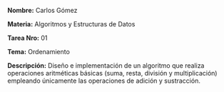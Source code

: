 **Nombre:** Carlos Gómez

**Materia:** Algoritmos y Estructuras de Datos

**Tarea Nro:** 01

**Tema:** Ordenamiento

**Descripción:** Diseño e implementación de un algoritmo que realiza operaciones aritméticas básicas (suma, resta, división y multiplicación) empleando únicamente las operaciones de adición y sustracción.
